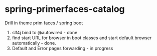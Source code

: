 # spring-primerfaces-catalog

Drill in theme prim faces / spring boot

1) slf4j bind to @autowired - done
2) find start URL for browser in boot classes and start default browser automatically - done.
3) Default and Error pages forwarding - in progress
